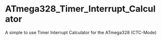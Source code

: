 # ATmega328_Timer_Interrupt_Calculator
A simple to use Timer Interrupt Calculator for the ATmega328 (CTC-Mode)
